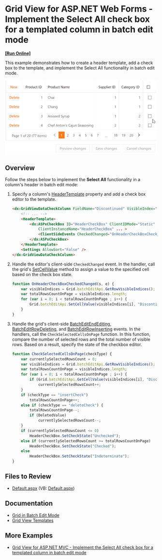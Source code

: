 # Grid View for ASP.NET Web Forms - Implement the Select All check box for a templated column in batch edit mode
<!-- run online -->
**[[Run Online]](https://codecentral.devexpress.com/t282835/)**
<!-- run online end -->

This example demonstrates how to create a header template, add a check box to the template, and implement the Select All functionality in batch edit mode.

![SelectAllCheckBox](SelectAllCheckBox.gif)

## Overview

Follow the steps below to implement the **Select All** functionality in a column's header in batch edit mode:

1. Specify a column's [HeaderTemplate](https://docs.devexpress.com/AspNet/DevExpress.Web.GridViewColumn.HeaderTemplate) property and add a check box editor to the template.

    ```aspx
    <dx:GridViewDataCheckColumn FieldName="Discontinued" VisibleIndex="6">
        <!-- ... -->
        <HeaderTemplate>
            <dx:ASPxCheckBox ID="HeaderCheckBox" ClientIDMode="Static" runat="server"
                ClientInstanceName="HeaderCheckBox" ... >
                <ClientSideEvents CheckedChanged="OnHeaderCheckBoxCheckedChanged" Init="OnInitHeader" />
            </dx:ASPxCheckBox>
        </HeaderTemplate>
        <Settings AllowSort="False" />
    </dx:GridViewDataCheckColumn>
    ```

2. Handle the editor's client-side `CheckedChanged` event. In the handler, call the grid's [SetCellValue](https://docs.devexpress.com/AspNet/js-ASPxClientGridViewBatchEditApi.SetCellValue(visibleIndex-columnFieldNameOrId-value)) method to assign a value to the specified cell based on the check box state.

    ```js
    function OnHeaderCheckBoxCheckedChanged(s, e) {
        var visibleIndices = Grid.batchEditApi.GetRowVisibleIndices();
        var totalRowsCountOnPage = visibleIndices.length;
        for (var i = 0; i < totalRowsCountOnPage ; i++) {
            Grid.batchEditApi.SetCellValue(visibleIndices[i], "Discontinued", s.GetChecked())
        }
    }
    ```

3. Handle the grid's client-side [BatchEditEndEditing](https://docs.devexpress.com/AspNet/js-ASPxClientGridView.BatchEditEndEditing), [BatchEditRowDeleting](https://docs.devexpress.com/AspNet/js-ASPxClientGridView.BatchEditRowDeleting), and [BatchEditRowInserting](https://docs.devexpress.com/AspNet/js-ASPxClientGridView.BatchEditRowInserting) events. In the handlers, call the `CheckSelectedCellsOnPage` function. In this function, compare the number of selected rows and the total number of visible rows. Based on a result, specify the state of the checkbox editor.

    ```js
    function CheckSelectedCellsOnPage(checkType) {
        var currentlySelectedRowsCount = 0;
        var visibleIndices = Grid.batchEditApi.GetRowVisibleIndices();
        var totalRowsCountOnPage = visibleIndices.length;
        for (var i = 0; i < totalRowsCountOnPage ; i++) {
            if (Grid.batchEditApi.GetCellValue(visibleIndices[i], "Discontinued"))
                currentlySelectedRowsCount++;
        }
        if (checkType == "insertCheck")
            totalRowsCountOnPage++;
        else if (checkType == "deleteCheck") {
            totalRowsCountOnPage--;
            if (DeletedValue)
                currentlySelectedRowsCount--;
        }
        if (currentlySelectedRowsCount <= 0)
            HeaderCheckBox.SetCheckState("Unchecked");
        else if (currentlySelectedRowsCount >= totalRowsCountOnPage)
            HeaderCheckBox.SetCheckState("Checked");
        else
            HeaderCheckBox.SetCheckState("Indeterminate");
    }
    ```

## Files to Review

* [Default.aspx](./CS/Default.aspx) (VB: [Default.aspx](./VB/Default.aspx))

## Documentation

* [Grid in Batch Edit Mode](https://docs.devexpress.com/AspNet/16443/components/grid-view/concepts/edit-data/batch-edit-mode)
* [Grid View Templates](https://docs.devexpress.com/AspNet/3718/components/grid-view/concepts/templates)

## More Examples

* [Grid View for ASP.NET MVC - Implement the Select All check box for a templated column in batch edit mode](https://github.com/DevExpress-Examples/gridview-how-to-implement-the-select-all-feature-for-a-checkbox-column-in-batch-edit-mode-t401286)
